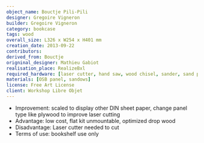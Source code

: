 ```yaml
---
object_name: Bouctje Pili-Pili
designer: Gregoire Vigneron
builder: Gregoire Vigneron
category: bookcase
tags: wood
overall_size: L326 x W254 x H401 mm
creation_date: 2013-09-22
contributors:
derived_from: Bouctje
origninal_designer: Mathieu Gabiot
realisation_place: RealizeBxl
required_hardware: [laser cutter, hand saw, wood chisel, sander, sand paper]
materials: [OSB panel, sandows]
license: Free Art License
client: Workshop Libre Objet
---
```


- Improvement: scaled to display other DIN sheet paper, change panel type like plywood to improve laser cutting
- Advantage: low cost, flat kit unmountable, optimized drop wood
- Disadvantage: Laser cutter needed to cut
- Terms of use: bookshelf use only
